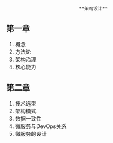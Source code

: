                                **架构设计**
## 第一章
 1. 概念
 2. 方法论
 3. 架构治理
 4. 核心能力
## 第二章
   1. 技术选型
   2. 架构模式
   3. 数据一致性
   4. 微服务与DevOps关系
   5. 微服务的设计